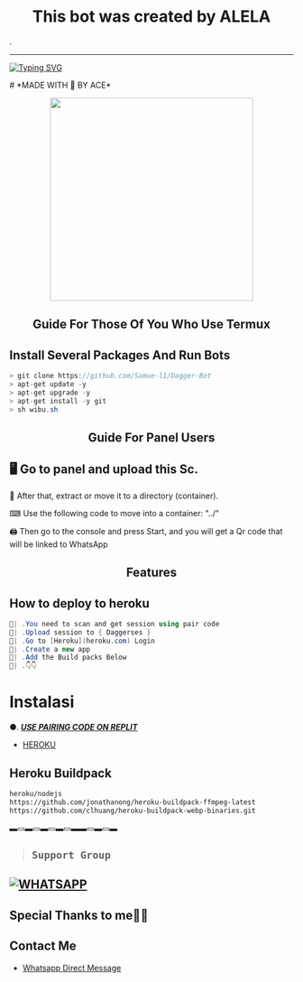<h1 align="center"> This bot was created by ALELA  </h1>.        
 
***
  
<a href="https://git.io/typing-svg"><img src="https://readme-typing-svg.demolab.com?font=Black+Ops+One&size=50&pause=1000&color=1BAFBAFF&center=true&width=910&height=100&lines=THANKS FOR CHOOSING +ALELABOT;MULTI+DEVICE+WHATSAPP+BOT;CREATED+BY+ACE+TECH;RELEASED+6.6.2024" alt="Typing SVG" /></a>
  </p>
    # *MADE WITH 🤍 BY ACE*
<p align="center">
<img src="https://telegra.ph/file/bb48502fd58a03f15ebf2.jpg" width="360" height="360"/>
</p>

<p align="center">

<h2 align="center">Guide For Those Of You Who Use Termux</h2>

## Install Several Packages And Run Bots

```csharp
> git clone https://github.com/Samue-l1/Dagger-Bot
> apt-get update -y
> apt-get upgrade -y
> apt-get install -y git
> sh wibu.sh
````

<h2 align="center">Guide For Panel Users</h2>

## 🖥 Go to panel and upload this Sc.

 📝 After that, extract or move it to a directory (container).

 ⌨ Use the following code to move into a container: "../"

 🖨 Then go to the console and press Start, and you will get a Qr code that will be linked to WhatsApp

<h2 align="center">Features</h2>

## How to deploy to heroku

```csharp
🦠| .You need to scan and get session using pair code
🦠| .Upload session to { Daggerses }
🦠| .Go to [Heroku](heroku.com) Login 
🦠| .Create a new app
🦠| .Add the Build packs Below 
🦠| .👇👇
```
# Instalasi
●. ***[USE PAIRING CODE ON REPLIT](https://replit.com/@BrianMwangi9/skynet-Pairing)***
* [HEROKU](  https://heroku.com/deploy?template=https://github.com/michu452/SKYNET-MDV5)
## Heroku Buildpack
```bash
heroku/nodejs
https://github.com/jonathanong/heroku-buildpack-ffmpeg-latest
https://github.com/clhuang/heroku-buildpack-webp-binaries.git
```
▬▭▬▭▬▭▬▭▬▬▭▬▭▬
> 
>   ## ``Support Group``
 [![WHATSAPP](https://img.shields.io/badge/Support%20Group-25D366?style=for-the-badge&logo=whatsapp&logoColor=red)](https://chat.whatsapp.com/KSZD6SLljbOBn1zX2f4lSx) 
-----  




## Special Thanks to me👾📌

## Contact Me
* [Whatsapp Direct Message](https://api.whatsapp.com/send?phone=+254746496906)
